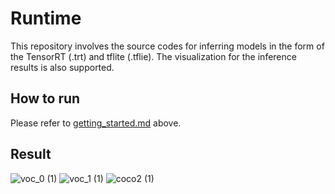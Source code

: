 # Runtime

This repository involves the source codes for inferring models in the form of the TensorRT (.trt) and tflite (.tflie). The visualization for the inference results is also supported.


## How to run

Please refer to [getting_started.md](https://github.com/Nota-NetsPresso/NetsPresso-ModelSearch-Runtime/blob/main/getting_started.md) above.


## Result

![voc_0 (1)](https://user-images.githubusercontent.com/69896052/138831707-bba0f0f8-c74a-47cc-b44a-c2a1a44ff898.jpg)
![voc_1 (1)](https://user-images.githubusercontent.com/69896052/138831719-b099c21a-5feb-43a4-be33-c190323e3f0a.jpg)
![coco2 (1)](https://user-images.githubusercontent.com/69896052/138831835-4cc4e0c3-62e0-4248-9d8b-ea155f348019.jpg)
